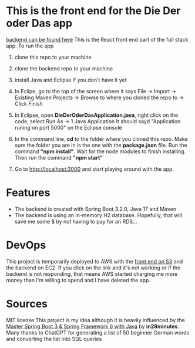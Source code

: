 # This is the front end for the Die Der oder Das app

[backend can be found here](https://github.com/ilyaflaks/dieDerOderDasApi/)
This is the React front end part of the full stack app. To run the app

1. clone this repo to your machine
2. clone the backend repo to your machine
3. install Java and Eclipse if you don't have it yet
4. In Eclipe, go to the top of the screen where it says File -> Import -> Existing Maven Projects -> Browse to where you cloned the repo to -> Click Finish
5. In Eclipse, open **DieDerOderDasApplication.java**, right click on the code, select Run As -> 1 Java Application
   It should sayd "Application runing on port 5000" on the Eclipse console

6. In the command line, **cd** to the folder where you cloned this repo. Make sure the folder you are in is the one with the **package.json** file. Run the command **"npm install"**. Wait for the node modules to finish installing. Then run the command **"npm start"**

7. Go to [http://localhost:3000](http://localhost:3000) and start playing around with the app.

# Features

- The backend is created with Spring Boot 3.2.0, Java 17 and Maven
- The backend is using an in-memory H2 database. Hopefully, that will save me some $ by not having to pay for an RDS...

# DevOps

This project is temporarily deployed to AWS with the [front end on S3](http://diederoderdas.s3-website-us-west-1.amazonaws.com/) and the backend on EC2. If you click on the link and it's not working or if the backend is not responding, that means AWS started charging me more money than I'm willing to spend and I have deleted the app.

# Sources

MIT license This project is my idea although it is heavily influenced by the [Master Spring Boot 3 & Spring Framework 6 with Java](https://www.udemy.com/course/spring-boot-and-spring-framework-tutorial-for-beginners) by **in28minutes**.
Many thanks to ChatGPT for generating a list of 50 beginner German words and converting the list into SQL queries
